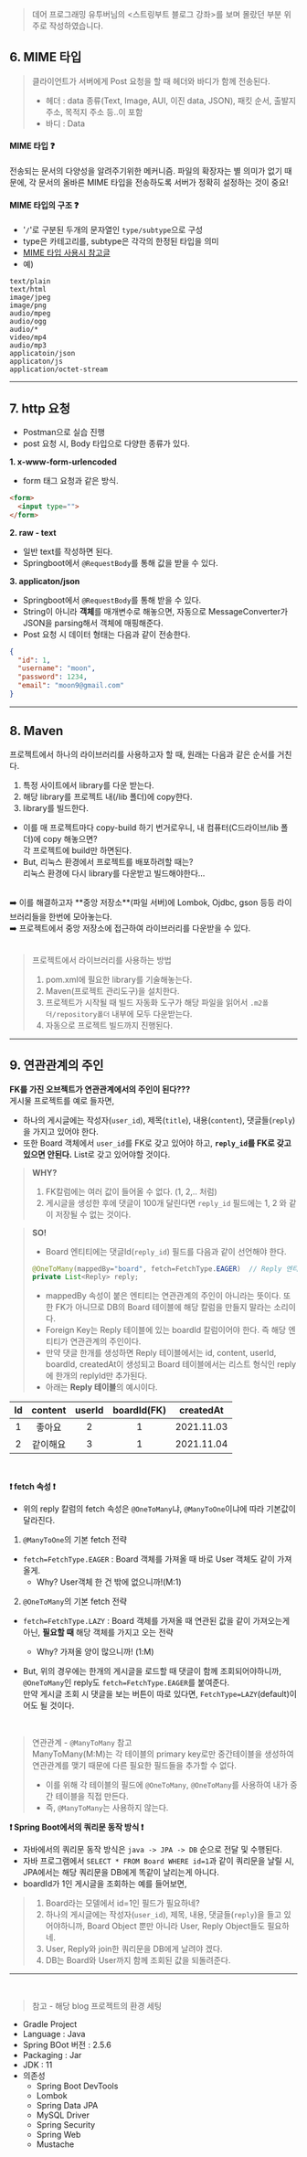 > 데어 프로그래밍 유투버님의 <스트링부트 블로그 강좌>를 보며 몰랐던 부분 위주로 작성하였습니다. 

## 6. MIME 타입
> 클라이언트가 서버에게 Post 요청을 할 때 헤더와 바디가 함께 전송된다.
> - 헤더 : data 종류(Text, Image, AUI, 이진 data, JSON), 패킷 순서, 출발지 주소, 목적지 주소 등..이 포함
> - 바디 : Data

#### MIME 타입 ❓
전송되는 문서의 다양성을 알려주기위한 메커니즘. 파일의 확장자는 별 의미가 없기 때문에, 각 문서의 올바른 MIME 타입을 전송하도록 서버가 정확히 설정하는 것이 중요!

#### MIME 타입의 구조 ❓
- '`/`'로 구분된 두개의 문자열인 `type/subtype`으로 구성
- type은 카테고리를, subtype은 각각의 한정된 타입을 의미
- [MIME 타입 사용시 참고글](https://developer.mozilla.org/ko/docs/Web/HTTP/Basics_of_HTTP/MIME_types/Common_types) 
- 예)
```shell
text/plain
text/html
image/jpeg
image/png
audio/mpeg
audio/ogg
audio/*
video/mp4
audio/mp3
applicatoin/json
applicaton/js
application/octet-stream
```
<hr>

## 7. http 요청
- Postman으로 실습 진행
- post 요청 시, Body 타입으로 다양한 종류가 있다.

**1. x-www-form-urlencoded**
- form 태그 요청과 같은 방식.
```html
<form>
  <input type="">
</form>
```
**2. raw - text**
- 일반 text를 작성하면 된다.
- Springboot에서 `@RequestBody`를 통해 값을 받을 수 있다.

**3. applicaton/json**
- Springboot에서 `@RequestBody`를 통해 받을 수 있다.
- String이 아니라 **객체**를 매개변수로 해놓으면, 자동으로 MessageConverter가 JSON을 parsing해서 객체에 매핑해준다.
- Post 요청 시 데이터 형태는 다음과 같이 전송한다.
```json
{
  "id": 1,
  "username": "moon",
  "password": 1234,
  "email": "moon9@gmail.com"
}
```
<hr>

## 8. Maven
프로젝트에서 하나의 라이브러리를 사용하고자 할 때, 원래는 다음과 같은 순서를 거친다.
1. 특정 사이트에서 library를 다운 받는다.
2. 해당 library를 프로젝트 내(/lib 폴더)에 copy한다.
3. library를 빌드한다.

- 이를 매 프로젝트마다 copy-build 하기 번거로우니, 내 컴퓨터(C드라이브/lib 폴더)에 copy 해놓으면? <br>각 프로젝트에 build만 하면된다.
- But, 리눅스 환경에서 프로젝트를 배포하려할 때는?<br> 리눅스 환경에 다시 library를 다운받고 빌드해야한다...
<br>
➡️ 이를 해결하고자 **중앙 저장소**(파일 서버)에 Lombok, Ojdbc, gson 등등 라이브러리들을 한번에 모아놓는다.<br>
➡️ 프로젝트에서 중앙 저장소에 접근하여 라이브러리를 다운받을 수 있다.<br>
<br>

> 프로젝트에서 라이브러리를 사용하는 방법<br>
> 1. pom.xml에 필요한 library를 기술해놓는다.
> 2. Maven(프로젝트 관리도구)을 설치한다.
> 3. 프로젝트가 시작될 때 빌드 자동화 도구가 해당 파일을 읽어서 `.m2폴더/repository폴더` 내부에 모두 다운받는다.
> 4. 자동으로 프로젝트 빌드까지 진행된다.
<hr>

## 9. 연관관계의 주인
**FK를 가진 오브젝트가 연관관계에서의 주인이 된다???**<br>
게시물 프로젝트를 예로 들자면,<br>

- 하나의 게시글에는 작성자(`user_id`), 제목(`title`), 내용(`content`), 댓글들(`reply`)을 가지고 있어야 한다.
- 또한 Board 객체에서 `user_id`를 FK로 갖고 있어야 하고, **`reply_id`를 FK로 갖고있으면 안된다.** List로 갖고 있어야할 것이다.
> **WHY?** 
> 1. FK칼럼에는 여러 값이 들어올 수 없다. (1, 2,.. 처럼) 
> 2. 게시글을 생성한 후에 댓글이 100개 달린다면 `reply_id` 필드에는 1, 2 와 같이 저장될 수 없는 것이다.

> **SO!**<br>
> 
> - Board 엔티티에는 댓글Id(`reply_id`) 필드를 다음과 같이 선언해야 한다.
> ```java
> @OneToMany(mappedBy="board", fetch=FetchType.EAGER)  // Reply 엔티티에 선언된 board 필드(게시글 id)와 매핑!
> private List<Reply> reply;
> ```
> - mappedBy 속성이 붙은 엔티티는 연관관계의 주인이 아니라는 뜻이다. 또한 FK가 아니므로 DB의 Board 테이블에 해당 칼럼을 만들지 말라는 소리이다.
> - Foreign Key는 Reply 테이블에 있는 boardId 칼럼이어야 한다. 즉 해당 엔티티가 연관관계의 주인이다.
> - 만약 댓글 한개를 생성하면 Reply 테이블에서는 id, content, userId, boardId, createdAt이 생성되고 Board 테이블에서는 리스트 형식인 reply에 한개의 replyId만 추가된다.
> - 아래는 **Reply 테이블**의 예시이다.

|Id|content|userId|boardId(FK)|createdAt|
|:-:|:-:|:-:|:-:|:-:|
|1|좋아요|2|1|2021.11.03|
|2|같이해요|3|1|2021.11.04|
  
<br>

**❗ fetch 속성 ❗**<br>
- 위의 reply 칼럼의 fetch 속성은 `@OneToMany`냐, `@ManyToOne`이냐에 따라 기본값이 달라진다.
1. `@ManyToOne`의 기본 fetch 전략
- `fetch=FetchType.EAGER` : Board 객체를 가져올 때 바로 User 객체도 같이 가져올게. 
  - Why? User객체 한 건 밖에 없으니까!(M:1)

2. `@OneToMany`의 기본 fetch 전략
- `fetch=FetchType.LAZY` : Board 객체를 가져올 때 연관된 값을 같이 가져오는게 아닌, **필요할 때** 해당 객체를 가지고 오는 전략
  - Why? 가져올 양이 많으니까! (1:M)

- But, 위의 경우에는 한개의 게시글을 로드할 때 댓글이 함께 조회되어야하니까, `@OneToMany`인 reply도 `fetch=FetchType.EAGER`를 붙여준다.<br>
  만약 게시글 조회 시 댓글을 보는 버튼이 따로 있다면, `FetchType=LAZY`(default)이어도 될 것이다.
<br>

> 연관관계 - `@ManyToMany` 참고<br>
> ManyToMany(M:M)는 각 테이블의 primary key로만 중간테이블을 생성하여 연관관계를 맺기 때문에 다른 필요한 필드들을 추가할 수 없다.
> - 이를 위해 각 테이블의 필드에 `@OneToMany`, `@OneToMany`를 사용하여 내가 중간 테이블을 직접 만든다.
> - 즉, `@ManyToMany`는 사용하지 않는다.
  
**❗ Spring Boot에서의 쿼리문 동작 방식 ❗**<br>
- 자바에서의 쿼리문 동작 방식은 `java -> JPA -> DB` 순으로 전달 및 수행된다.
- 자바 프로그램에서 
`SELECT * FROM Board WHERE id=1`과 같이 쿼리문을 날릴 시, JPA에서는 해당 쿼리문을 DB에게 똑같이 날리는게 아니다.
- boardId가 1인 게시글을 조회하는 예를 들어보면,
  
> 1. Board라는 모델에서 id=1인 필드가 필요하네?
> 2. 하나의 게시글에는 작성자(`user_id`), 제목, 내용, 댓글들(`reply`)을 들고 있어야하니까, Board Object 뿐만 아니라 User, Reply Object들도 필요하네.
> 3. User, Reply와 join한 쿼리문을 DB에게 날려야 겠다.
> 4. DB는 Board와 User까지 함께 조회된 값을 되돌려준다.

<hr><br>

> 참고 - 해당 blog 프로젝트의 환경 세팅
- Gradle Project
- Language : Java
- Spring BOot 버전 : 2.5.6
- Packaging : Jar
- JDK : 11
- 의존성
  - Spring Boot DevTools
  - Lombok
  - Spring Data JPA
  - MySQL Driver
  - Spring Security
  - Spring Web
  - Mustache
